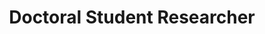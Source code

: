 ---
name: Rachel L. Thompson
degree: MS
title: Doctoral Student Researcher
department: Center for Systems and Community Design
institution: CUNY Graduate School of Public Health and Health Policy
image: /assets/images/rt.jpg 
display_order: 4
---